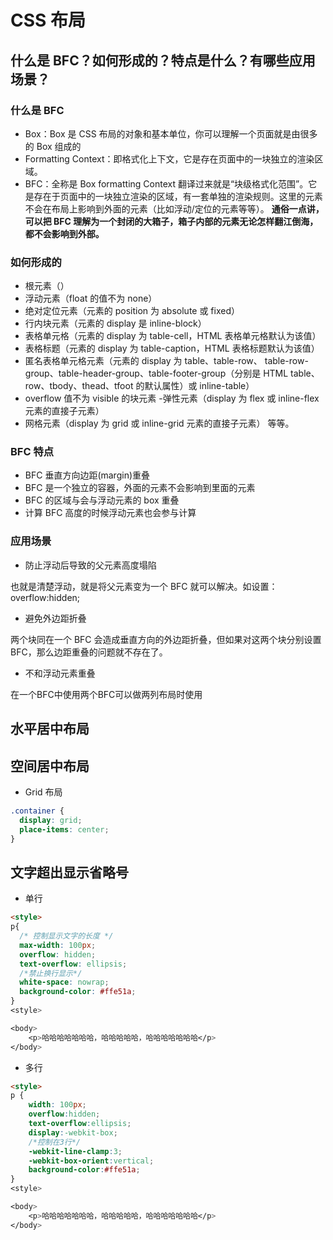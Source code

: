 # CSS 布局

## 什么是 BFC？如何形成的？特点是什么？有哪些应用场景？

### 什么是 BFC

- Box：Box 是 CSS 布局的对象和基本单位，你可以理解一个页面就是由很多的 Box 组成的
- Formatting Context：即格式化上下文，它是存在页面中的一块独立的渲染区域。
- BFC：全称是 Box formatting Context 翻译过来就是“块级格式化范围”。它是存在于页面中的一块独立渲染的区域，有一套单独的渲染规则。这里的元素不会在布局上影响到外面的元素（比如浮动/定位的元素等等）。
  **通俗一点讲，可以把 BFC 理解为一个封闭的大箱子，箱子内部的元素无论怎样翻江倒海，都不会影响到外部。**

### 如何形成的

- 根元素（<body>）
- 浮动元素（float 的值不为 none）
- 绝对定位元素（元素的 position 为 absolute 或 fixed）
- 行内块元素（元素的 display 是 inline-block）
- 表格单元格（元素的 display 为 table-cell，HTML 表格单元格默认为该值）
- 表格标题（元素的 display 为 table-caption，HTML 表格标题默认为该值）
- 匿名表格单元格元素（元素的 display 为 table、table-row、 table-row-group、table-header-group、table-footer-group（分别是 HTML table、row、tbody、thead、tfoot 的默认属性）或 inline-table）
- overflow 值不为 visible 的块元素 -弹性元素（display 为 flex 或 inline-flex 元素的直接子元素）
- 网格元素（display 为 grid 或 inline-grid 元素的直接子元素） 等等。

### BFC 特点

- BFC 垂直方向边距(margin)重叠
- BFC 是一个独立的容器，外面的元素不会影响到里面的元素
- BFC 的区域与会与浮动元素的 box 重叠
- 计算 BFC 高度的时候浮动元素也会参与计算

### 应用场景

- 防止浮动后导致的父元素高度塌陷

也就是清楚浮动，就是将父元素变为一个 BFC 就可以解决。如设置：overflow:hidden;

- 避免外边距折叠

两个块同在一个 BFC 会造成垂直方向的外边距折叠，但如果对这两个块分别设置 BFC，那么边距重叠的问题就不存在了。

- 不和浮动元素重叠

在一个BFC中使用两个BFC可以做两列布局时使用

## 水平居中布局

## 空间居中布局

- Grid 布局

```css
.container {
  display: grid;
  place-items: center;
}
```

## 文字超出显示省略号

- 单行

```html
<style>
p{
  /* 控制显示文字的长度 */
  max-width: 100px;
  overflow: hidden;
  text-overflow: ellipsis;
  /*禁止换行显示*/
  white-space: nowrap;
  background-color: #ffe51a;
}
<style>

<body>
    <p>哈哈哈哈哈哈哈，哈哈哈哈哈，哈哈哈哈哈哈哈</p>
</body>

```

- 多行

```html
<style>
p {
    width: 100px;
    overflow:hidden;
    text-overflow:ellipsis;
    display:-webkit-box;
    /*控制在3行*/
    -webkit-line-clamp:3;
    -webkit-box-orient:vertical;
    background-color:#ffe51a;
}
<style>

<body>
    <p>哈哈哈哈哈哈哈，哈哈哈哈哈，哈哈哈哈哈哈哈</p>
</body>

```
